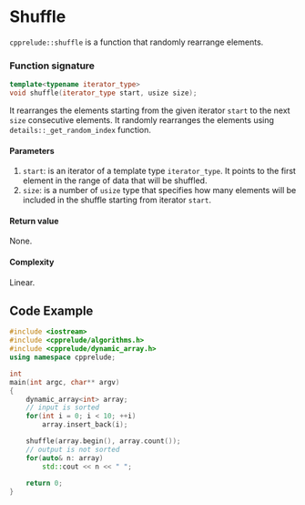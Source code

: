 # Shuffle

`cpprelude::shuffle` is a function that randomly rearrange elements.

### Function signature

```c++
template<typename iterator_type>
void shuffle(iterator_type start, usize size);
```

It rearranges the elements starting from the given iterator `start` to the next `size` consecutive elements. It randomly rearranges the elements using `details::_get_random_index` function.



#### Parameters

1. `start`: is an iterator of a template type `iterator_type`. It points to the first element in the range of data that will be shuffled.
2. `size`: is a number of `usize` type that specifies how many elements will be included in the shuffle starting from iterator `start`.

#### Return value

None.

#### Complexity

Linear.

## Code Example

```c++
#include <iostream>
#include <cpprelude/algorithms.h>
#include <cpprelude/dynamic_array.h>
using namespace cpprelude;

int
main(int argc, char** argv)
{
	dynamic_array<int> array;
 	// input is sorted
	for(int i = 0; i < 10; ++i)
		array.insert_back(i);

	shuffle(array.begin(), array.count());
  	// output is not sorted
	for(auto& n: array)
		std::cout << n << " ";
  	
	return 0;
}
```

